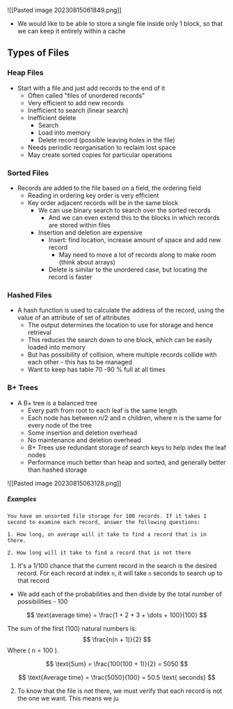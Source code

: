 ![[Pasted image 20230815061849.png]]

- We would like to be able to store a single file inside only 1 block, so that we can keep it entirely within a cache

## Types of Files

### Heap Files
- Start with a file and just add records to the end of it
	- Often called "files of unordered records"
	- Very efficient to add new records
	- Inefficient to search (linear search)
	- Inefficient delete
		- Search
		- Load into memory
		- Delete record (possible leaving holes in the file)
	- Needs periodic reorganisation to reclaim lost space
	- May create sorted copies for particular operations

### Sorted Files
- Records are added to the file based on a field, the ordering field
	- Reading in ordering key order is very efficient
	- Key order adjacent records will be in the same block
		- We can use binary search to search over the sorted records
			- And we can even extend this to the blocks in which records are stored within files
		- Insertion and deletion are expensive
			- Insert: find location, increase amount of space and add new record
				- May need to move a lot of records along to make room (think about arrays)
			- Delete is similar to the unordered case, but locating the record is faster

### Hashed Files
- A hash function is used to calculate the address of the record, using the value of an attribute of set of attributes
	- The output determines the location to use for storage and hence retrieval
	- This reduces the search down to one block, which can be easily loaded into memory
	- But has possibility of collision, where multiple records collide with each other - this has to be managed
	- Want to keep has table 70 -90 % full at all times

### B+ Trees
- A B+ tree is a balanced tree
	- Every path from root to each leaf is the same length
	- Each node has between n/2 and n children, where n is the same for every node of the tree
	- Some insertion and deletion overhead
	- No maintenance and deletion overhead
	- B+ Trees use redundant storage of search keys to help index the leaf nodes
	- Performance much better than heap and sorted, and generally better than hashed storage 

![[Pasted image 20230815063128.png]]

##### Examples

```
You have an unsorted file storage for 100 records. If it takes 1 second to examine each record, answer the following questions:

1. How long, on average will it take to find a record that is in there.

2. How long will it take to find a record that is not there
```

1. It's a 1/100 chance that the current record in the search is the desired record. For each record at index `n`, it will take `n` seconds to search up to that record

- We add each of the probabilities and then divide by the total number of possibilities - 100


$$ \text{average time} = \frac{1 + 2 + 3 + \dots + 100}{100} $$

The sum of the first \(100\) natural numbers is:
$$ \frac{n(n + 1)}{2} $$
Where \( n = 100 \).

$$ \text{Sum} = \frac{100(100 + 1)}{2} = 5050 $$

$$ \text{Average time} = \frac{5050}{100} = 50.5 \text{ seconds} $$

2. To know that the file is not there, we must verify that each record is not the one we want. This means we ju
